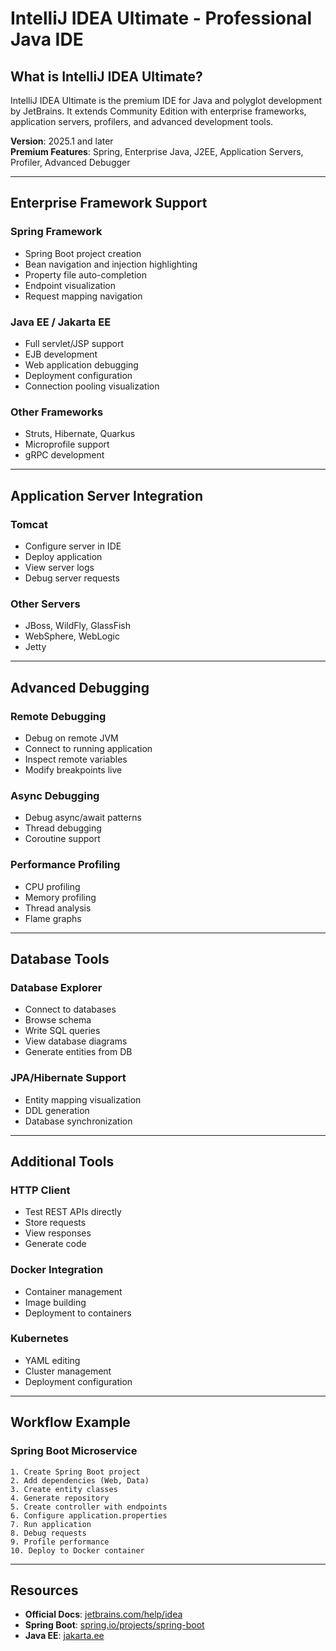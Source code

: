 # IntelliJ IDEA Ultimate - Professional Java IDE

## What is IntelliJ IDEA Ultimate?

IntelliJ IDEA Ultimate is the premium IDE for Java and polyglot development by JetBrains. It extends Community Edition with enterprise frameworks, application servers, profilers, and advanced development tools.

**Version**: 2025.1 and later  
**Premium Features**: Spring, Enterprise Java, J2EE, Application Servers, Profiler, Advanced Debugger

---

## Enterprise Framework Support

### Spring Framework
- Spring Boot project creation
- Bean navigation and injection highlighting
- Property file auto-completion
- Endpoint visualization
- Request mapping navigation

### Java EE / Jakarta EE
- Full servlet/JSP support
- EJB development
- Web application debugging
- Deployment configuration
- Connection pooling visualization

### Other Frameworks
- Struts, Hibernate, Quarkus
- Microprofile support
- gRPC development

---

## Application Server Integration

### Tomcat
- Configure server in IDE
- Deploy application
- View server logs
- Debug server requests

### Other Servers
- JBoss, WildFly, GlassFish
- WebSphere, WebLogic
- Jetty

---

## Advanced Debugging

### Remote Debugging
- Debug on remote JVM
- Connect to running application
- Inspect remote variables
- Modify breakpoints live

### Async Debugging
- Debug async/await patterns
- Thread debugging
- Coroutine support

### Performance Profiling
- CPU profiling
- Memory profiling
- Thread analysis
- Flame graphs

---

## Database Tools

### Database Explorer
- Connect to databases
- Browse schema
- Write SQL queries
- View database diagrams
- Generate entities from DB

### JPA/Hibernate Support
- Entity mapping visualization
- DDL generation
- Database synchronization

---

## Additional Tools

### HTTP Client
- Test REST APIs directly
- Store requests
- View responses
- Generate code

### Docker Integration
- Container management
- Image building
- Deployment to containers

### Kubernetes
- YAML editing
- Cluster management
- Deployment configuration

---

## Workflow Example

### Spring Boot Microservice

```
1. Create Spring Boot project
2. Add dependencies (Web, Data)
3. Create entity classes
4. Generate repository
5. Create controller with endpoints
6. Configure application.properties
7. Run application
8. Debug requests
9. Profile performance
10. Deploy to Docker container
```

---

## Resources
- **Official Docs**: [jetbrains.com/help/idea](https://www.jetbrains.com/help/idea/)
- **Spring Boot**: [spring.io/projects/spring-boot](https://spring.io/projects/spring-boot)
- **Java EE**: [jakarta.ee](https://jakarta.ee/)
